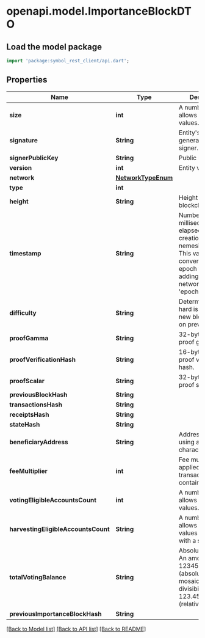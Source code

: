 # openapi.model.ImportanceBlockDTO

## Load the model package
```dart
import 'package:symbol_rest_client/api.dart';
```

## Properties
Name | Type | Description | Notes
------------ | ------------- | ------------- | -------------
**size** | **int** | A number that allows uint 32 values. | 
**signature** | **String** | Entity's signature generated by the signer. | 
**signerPublicKey** | **String** | Public key. | 
**version** | **int** | Entity version. | 
**network** | [**NetworkTypeEnum**](NetworkTypeEnum.md) |  | 
**type** | **int** |  | 
**height** | **String** | Height of the blockchain. | 
**timestamp** | **String** | Number of milliseconds elapsed since the creation of the nemesis block. This value can be converted to epoch time by adding the network's 'epochAdjustment'. | 
**difficulty** | **String** | Determines how hard is to harvest a new block, based on previous blocks. | 
**proofGamma** | **String** | 32-bytes VRF proof gamma. | 
**proofVerificationHash** | **String** | 16-bytes VRF proof verification hash. | 
**proofScalar** | **String** | 32-bytes VRF proof scalar. | 
**previousBlockHash** | **String** |  | 
**transactionsHash** | **String** |  | 
**receiptsHash** | **String** |  | 
**stateHash** | **String** |  | 
**beneficiaryAddress** | **String** | Address encoded using a 32-character set. | 
**feeMultiplier** | **int** | Fee multiplier applied to transactions contained in block. | 
**votingEligibleAccountsCount** | **int** | A number that allows uint 32 values. | 
**harvestingEligibleAccountsCount** | **String** | A number that allows uint 64 values represented with a string. | 
**totalVotingBalance** | **String** | Absolute amount. An amount of 123456789 (absolute) for a mosaic with divisibility 6 means 123.456789 (relative). | 
**previousImportanceBlockHash** | **String** |  | 

[[Back to Model list]](../README.md#documentation-for-models) [[Back to API list]](../README.md#documentation-for-api-endpoints) [[Back to README]](../README.md)


